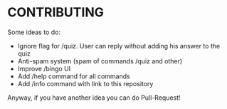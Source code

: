 # CONTRIBUTING

Some ideas to do:

- Ignore flag for /quiz. User can reply without adding his answer to the quiz
- Anti-spam system (spam of commands /quiz and other)
- Improve /bingo UI
- Add /help command for all commands
- Add /info command with link to this repository

Anyway, if you have another idea you can do Pull-Request!
